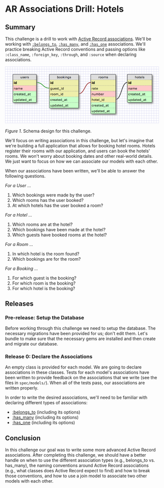 # AR Associations Drill:  Hotels

## Summary
This challenge is a drill to work with [Active Record associations][RailsGuides Associations].  We'll be working with [`:belongs_to`][belongs_to], [`:has_many`][has_many], and [`:has_one`][has_one] associations.  We'll practice breaking Active Record conventions and passing options like `:class_name`, `:foreign_key`, `:through`, and `:source` when declaring associations.

![](hotels_schema.png)

*Figure 1*. Schema design for this challenge.

We'll focus on writing associations in this challenge, but let's imagine that we're building a full application that allows for booking hotel rooms. Hotels register their rooms with our application, and users can book the hotels' rooms.  We won't worry about booking dates and other real-world details.  We just want to focus on how we can associate our models with each other.
 
When our associations have been written, we'll be able to answer the following questions.

*For a User ...*

1. Which bookings were made by the user?
2. Which rooms has the user booked?
3. At which hotels has the user booked a room?


*For a Hotel ...*

1. Which rooms are at the hotel?
2. Which bookings have been made at the hotel?
3. Which guests have booked rooms at the hotel?

*For a Room ...*

1. In which hotel is the room found?
2. Which bookings are for the room?

*For a Booking ...*

1. For which guest is the booking?
2. For which room is the booking?
3. For which hotel is the booking?

## Releases

### Pre-release: Setup the Database
Before working through this challenge we need to setup the database.  The necessary migrations have been provided for us; don't edit them.  Let's bundle to make sure that the necessary gems are installed and then create and migrate our database.


### Release 0: Declare the Associations
An empty class is provided for each model.  We are going to declare associations in these classes.  Tests for each model's associations have been written to provide feedback on the associations that we write (see the files in `spec/models/`).  When all of the tests pass, our associations are written properly.

In order to write the desired associations, we'll need to be familiar with declaring different types of associations:

- [:belongs_to][RailsGuides belongs_to] (including its options)
- [:has_many][RailsGuides has_many] (including its options)
- [:has_one][RailsGuides has_one] (including its options)


## Conclusion

In this challenge our goal was to write some more advanced Active Record associations.  After completing this challenge, we should have a better handle on when to use the different association types (e.g., belongs_to vs. has_many), the naming conventions around Active Record associations (e.g., what classes does Active Record expect to find) and how to break those conventions, and how to use a join model to associate two other models with each other.

[belongs_to]: http://apidock.com/rails/ActiveRecord/Associations/ClassMethods/belongs_to
[has_many]: http://apidock.com/rails/v4.2.1/ActiveRecord/Associations/ClassMethods/has_many
[has_one]: http://apidock.com/rails/v4.2.1/ActiveRecord/Associations/ClassMethods/has_one
[RailsGuides Associations]: http://guides.rubyonrails.org/association_basics.html
[RailsGuides belongs_to]: http://guides.rubyonrails.org/association_basics.html#the-belongs-to-association
[RailsGuides has_many]: http://guides.rubyonrails.org/association_basics.html#the-has-many-association
[RailsGuides has_one]: http://guides.rubyonrails.org/association_basics.html#the-has-one-association

